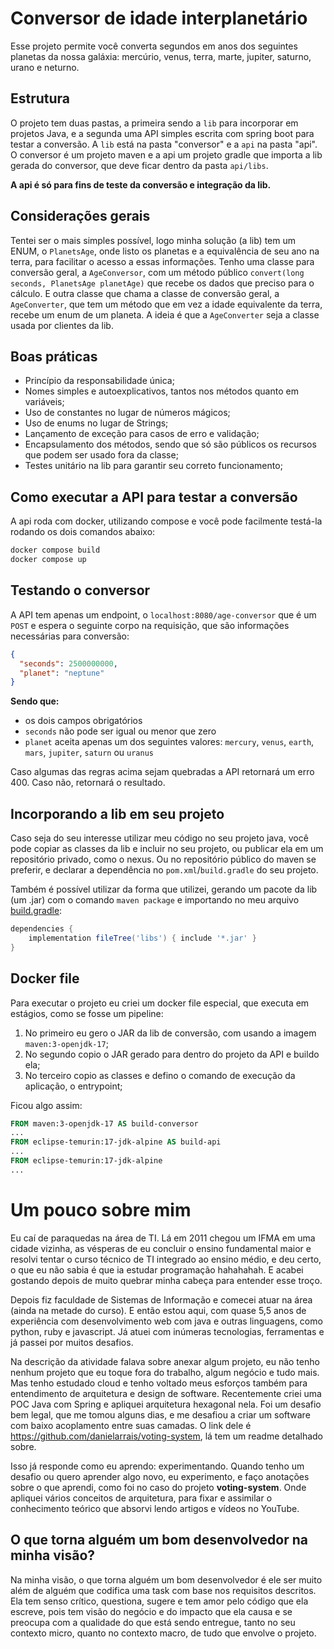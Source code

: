 # Conversor de idade interplanetário

Esse projeto permite você converta segundos em anos dos seguintes planetas da nossa galáxia: mercúrio, venus, terra,
marte, jupiter, saturno, urano e neturno.

## Estrutura

O projeto tem duas pastas, a primeira sendo a `lib` para incorporar em projetos Java, e a segunda uma API simples
escrita com spring boot para testar a conversão. A `lib` está na pasta "conversor" e a `api` na pasta "api". O
conversor é um projeto maven e a api um projeto gradle que importa a lib gerada do conversor, que deve ficar
dentro da pasta `api/libs`.

**A api é só para fins de teste da conversão e integração da lib.**

## Considerações gerais

Tentei ser o mais simples possível, logo minha solução (a lib) tem um ENUM, o `PlanetsAge`, onde listo os planetas e a
equivalência de seu ano na terra, para facilitar o acesso a essas informações. Tenho uma classe para conversão geral,
a `AgeConversor`, com um método público `convert(long seconds, PlanetsAge planetAge)` que recebe os dados que preciso
para o cálculo. E outra classe que chama a classe de conversão geral, a `AgeConverter`, que tem um método que em vez a
idade equivalente da terra, recebe um enum de um planeta. A ideia é que a `AgeConverter` seja a classe usada por
clientes da lib.

## Boas práticas

* Princípio da responsabilidade única;
* Nomes simples e autoexplicativos, tantos nos métodos quanto em variáveis;
* Uso de constantes no lugar de números mágicos;
* Uso de enums no lugar de Strings;
* Lançamento de exceção para casos de erro e validação;
* Encapsulamento dos métodos, sendo que só são públicos os recursos que podem ser usado fora da classe;
* Testes unitário na lib para garantir seu correto funcionamento;

## Como executar a API para testar a conversão

A api roda com docker, utilizando compose e você pode facilmente testá-la rodando os dois comandos abaixo:

```bash
docker compose build
docker compose up
```

## Testando o conversor

A API tem apenas um endpoint, o `localhost:8080/age-conversor` que é um `POST` e espera o seguinte corpo na requisição,
que são informações necessárias para conversão:

```JSON
{
  "seconds": 2500000000,
  "planet": "neptune"
}
```

**Sendo que:**

* os dois campos obrigatórios
* `seconds` não pode ser igual ou menor que zero
* `planet` aceita apenas um dos seguintes valores: `mercury`, `venus`, `earth`, `mars`, `jupiter`, `saturn` ou `uranus`

Caso algumas das regras acima sejam quebradas a API retornará um erro 400. Caso não, retornará o resultado.

## Incorporando a lib em seu projeto

Caso seja do seu interesse utilizar meu código no seu projeto java, você pode copiar as classes da lib e incluir no seu
projeto, ou publicar ela em um repositório privado, como o nexus. Ou no repositório público do maven se preferir, e
declarar a dependência no `pom.xml`/`build.gradle` do seu projeto.

Também é possível utilizar da forma que utilizei, gerando um pacote da lib (um .jar) com o comando `maven package` e
importando no meu arquivo [build.gradle](api%2Fbuild.gradle):

```groovy
dependencies {
	implementation fileTree('libs') { include '*.jar' }
}
```

## Docker file

Para executar o projeto eu criei um docker file especial, que executa em estágios, como se fosse um pipeline:

1. No primeiro eu gero o JAR da lib de conversão, com usando a imagem `maven:3-openjdk-17`;
2. No segundo copio o JAR gerado para dentro do projeto da API e buildo ela;
3. No terceiro copio as classes e defino o comando de execução da aplicação, o entrypoint;

Ficou algo assim:

```dockerfile
FROM maven:3-openjdk-17 AS build-conversor
...
FROM eclipse-temurin:17-jdk-alpine AS build-api
...
FROM eclipse-temurin:17-jdk-alpine
...
```

# Um pouco sobre mim

Eu caí de paraquedas na área de TI. Lá em 2011 chegou um IFMA em uma cidade vizinha, as vésperas de eu concluir o ensino
fundamental maior e resolvi tentar o curso técnico de TI integrado ao ensino médio, e deu certo, o que eu não sabia é
que ia estudar programação hahahahah. E acabei gostando depois de muito quebrar minha cabeça para entender esse troço.

Depois fiz faculdade de Sistemas de Informação e comecei atuar na área (ainda na metade do curso). E então estou aqui,
com quase 5,5 anos de experiência com desenvolvimento web com java e outras linguagens, como python, ruby e javascript.
Já atuei com inúmeras tecnologias, ferramentas e já passei por muitos desafios.

Na descrição da atividade falava sobre anexar algum projeto, eu não tenho nenhum projeto que eu toque fora do trabalho,
algum negócio e tudo mais. Mas tenho estudado cloud e tenho voltado meus esforços também para entendimento de
arquitetura e design de software. Recentemente criei uma POC Java com Spring e apliquei arquitetura hexagonal nela. Foi
um desafio bem legal, que me tomou alguns dias, e me desafiou a criar um software com baixo acoplamento entre suas
camadas. O link dele é https://github.com/danielarrais/voting-system, lá tem um readme detalhado sobre.

Isso já responde como eu aprendo: experimentando. Quando tenho um desafio ou quero aprender algo novo, eu experimento, e
faço anotações sobre o que aprendi, como foi no caso do projeto **voting-system**. Onde apliquei vários conceitos de
arquitetura, para fixar e assimilar o conhecimento teórico que absorvi lendo artigos e vídeos no YouTube.

## O que torna alguém um bom desenvolvedor na minha visão?

Na minha visão, o que torna alguém um bom desenvolvedor é ele ser muito além de alguém que codifica uma task com base
nos requisitos descritos. Ela tem senso crítico, questiona, sugere e tem amor pelo código que ela escreve, pois tem
visão do negócio e do impacto que ela causa e se preocupa com a qualidade do que está sendo entregue, tanto
no seu contexto micro, quanto no contexto macro, de tudo que envolve o projeto.